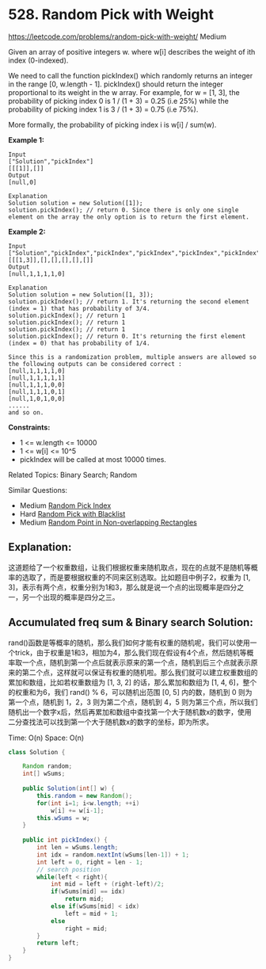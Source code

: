# 528. Random Pick with Weight
<https://leetcode.com/problems/random-pick-with-weight/>
Medium

Given an array of positive integers w. where w[i] describes the weight of ith index (0-indexed).

We need to call the function pickIndex() which randomly returns an integer in the range [0, w.length - 1]. pickIndex() should return the integer proportional to its weight in the w array. For example, for w = [1, 3], the probability of picking index 0 is 1 / (1 + 3) = 0.25 (i.e 25%) while the probability of picking index 1 is 3 / (1 + 3) = 0.75 (i.e 75%).

More formally, the probability of picking index i is w[i] / sum(w).

 

**Example 1:**

    Input
    ["Solution","pickIndex"]
    [[[1]],[]]
    Output
    [null,0]

    Explanation
    Solution solution = new Solution([1]);
    solution.pickIndex(); // return 0. Since there is only one single element on the array the only option is to return the first element.

**Example 2:**

    Input
    ["Solution","pickIndex","pickIndex","pickIndex","pickIndex","pickIndex"]
    [[[1,3]],[],[],[],[],[]]
    Output
    [null,1,1,1,1,0]

    Explanation
    Solution solution = new Solution([1, 3]);
    solution.pickIndex(); // return 1. It's returning the second element (index = 1) that has probability of 3/4.
    solution.pickIndex(); // return 1
    solution.pickIndex(); // return 1
    solution.pickIndex(); // return 1
    solution.pickIndex(); // return 0. It's returning the first element (index = 0) that has probability of 1/4.

    Since this is a randomization problem, multiple answers are allowed so the following outputs can be considered correct :
    [null,1,1,1,1,0]
    [null,1,1,1,1,1]
    [null,1,1,1,0,0]
    [null,1,1,1,0,1]
    [null,1,0,1,0,0]
    ......
    and so on.
 

**Constraints:**

* 1 <= w.length <= 10000
* 1 <= w[i] <= 10^5
* pickIndex will be called at most 10000 times.

Related Topics: Binary Search; Random

Similar Questions: 
* Medium [Random Pick Index](https://leetcode.com/problems/random-pick-index/)
* Hard [Random Pick with Blacklist](https://leetcode.com/problems/random-pick-with-blacklist/)
* Medium [Random Point in Non-overlapping Rectangles](https://leetcode.com/problems/random-point-in-non-overlapping-rectangles/)


## Explanation: 
这道题给了一个权重数组，让我们根据权重来随机取点，现在的点就不是随机等概率的选取了，而是要根据权重的不同来区别选取。比如题目中例子2，权重为 [1, 3]，表示有两个点，权重分别为1和3，那么就是说一个点的出现概率是四分之一，另一个出现的概率是四分之三。

## Accumulated freq sum & Binary search Solution: 
rand()函数是等概率的随机，那么我们如何才能有权重的随机呢，我们可以使用一个trick，由于权重是1和3，相加为4，那么我们现在假设有4个点，然后随机等概率取一个点，随机到第一个点后就表示原来的第一个点，随机到后三个点就表示原来的第二个点，这样就可以保证有权重的随机啦。那么我们就可以建立权重数组的累加和数组，比如若权重数组为 [1, 3, 2] 的话，那么累加和数组为 [1, 4, 6]，整个的权重和为6，我们 rand() % 6，可以随机出范围 [0, 5] 内的数，随机到 0 则为第一个点，随机到 1，2，3 则为第二个点，随机到 4，5 则为第三个点，所以我们随机出一个数字x后，然后再累加和数组中查找第一个大于随机数x的数字，使用二分查找法可以找到第一个大于随机数x的数字的坐标，即为所求。

Time: O(n)
Space: O(n)

```java
class Solution {

    Random random;
    int[] wSums;
    
    public Solution(int[] w) {
        this.random = new Random();
        for(int i=1; i<w.length; ++i)
            w[i] += w[i-1];
        this.wSums = w;
    }
    
    public int pickIndex() {
        int len = wSums.length;
        int idx = random.nextInt(wSums[len-1]) + 1;
        int left = 0, right = len - 1;
        // search position 
        while(left < right){
            int mid = left + (right-left)/2;
            if(wSums[mid] == idx)
                return mid;
            else if(wSums[mid] < idx)
                left = mid + 1;
            else
                right = mid;
        }
        return left;
    }
}
```